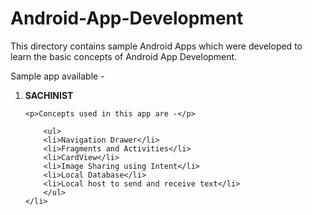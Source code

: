 # Android-App-Development

This directory contains sample Android Apps which were developed to learn the basic concepts of Android App Development.

Sample app available - 

<ol>
    <li>
    <b>SACHINIST</b>
    
    <p>Concepts used in this app are -</p>
        
        <ul>
        <li>Navigation Drawer</li>
        <li>Fragments and Activities</li>
        <li>CardView</li>
        <li>Image Sharing using Intent</li>
        <li>Local Database</li>
        <li>Local host to send and receive text</li>
        </ul>
    </li>
</ol>    
